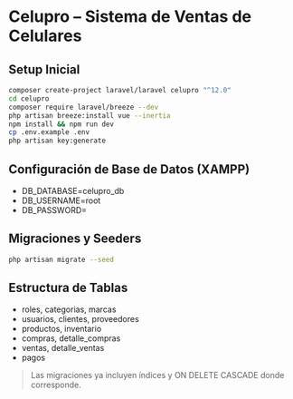 # Celupro – Sistema de Ventas de Celulares

## Setup Inicial

```bash
composer create-project laravel/laravel celupro "^12.0"
cd celupro
composer require laravel/breeze --dev
php artisan breeze:install vue --inertia
npm install && npm run dev
cp .env.example .env
php artisan key:generate
```

## Configuración de Base de Datos (XAMPP)

- DB_DATABASE=celupro_db
- DB_USERNAME=root
- DB_PASSWORD=

## Migraciones y Seeders

```bash
php artisan migrate --seed
```

## Estructura de Tablas

- roles, categorias, marcas
- usuarios, clientes, proveedores
- productos, inventario
- compras, detalle_compras
- ventas, detalle_ventas
- pagos

> Las migraciones ya incluyen índices y ON DELETE CASCADE donde corresponde.
